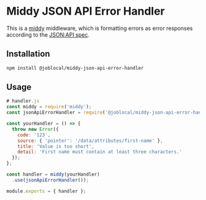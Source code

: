 # Middy JSON API Error Handler

This is a [middy](https://middy.js.org/) middleware, which is formatting errors as error responses according to the [JSON:API spec](https://jsonapi.org/).

## Installation

```sh
npm install @joblocal/middy-json-api-error-handler
```

## Usage

```js
# handler.js
const middy = require('middy');
const jsonApiErrorHandler = require('@joblocal/middy-json-api-error-handler');

const yourHandler = () => {
  throw new Error({
    code: '123',
    source: { 'pointer': '/data/attributes/first-name' },
    title: 'Value is too short',
    detail: 'First name must contain at least three characters.'
  });
};

const handler = middy(yourHandler)
  .use(jsonApiErrorHandler());

module.exports = { handler };
```
